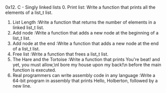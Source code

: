 0x12. C - Singly linked lists
0. Print list: Write a function that prints all the elements of a list_t list.
1. List Length :Write a function that returns the number of elements in a linked list_t list.
2. Add node :Write a function that adds a new node at the beginning of a list_t list.
3. Add node at the end :Write a function that adds a new node at the end of a list_t list.
4. Free list :Write a function that frees a list_t list.
5. The Hare and the Tortoise :Write a function that prints You're beat! and yet, you must allow,\nI bore my house upon my back!\n before the main function is executed.
6. Real programmers can write assembly code in any language :Write a 64-bit program in assembly that prints Hello, Holberton, followed by a new line.

